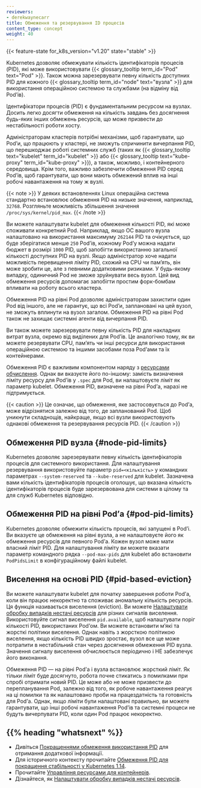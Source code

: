 ```yaml
---
reviewers:
- derekwaynecarr
title: Обмеження та резервування ID процесів
content_type: concept
weight: 40
---
```


<!-- overview -->

{{< feature-state for_k8s_version="v1.20" state="stable" >}}

Kubernetes дозволяє обмежувати кількість ідентифікаторів процесів (PID), які може використовувати {{< glossary_tooltip term_id="Pod" text="Pod" >}}. Також можна зарезервувати певну кількість доступних PID для кожного {{< glossary_tooltip term_id="node" text="вузла" >}} для використання операційною системою та службами (на відміну від Podʼів).

Ідентифікатори процесів (PID) є фундаментальним ресурсом на вузлах. Досить легко досягти обмеження на кількість завдань без досягнення будь-яких інших обмежень ресурсів, що може призвести до нестабільності роботи хосту.

Адміністраторам кластерів потрібні механізми, щоб гарантувати, що Podʼи, що працюють у кластері, не зможуть спричинити вичерпання PID, що перешкоджає роботі системних служб (таких як {{< glossary_tooltip text="kubelet" term_id="kubelet" >}} або {{< glossary_tooltip text="kube-proxy" term_id="kube-proxy" >}}), а також, можливо, і контейнерного середовища. Крім того, важливо забезпечити обмеження PID серед Podʼів, щоб гарантувати, що вони мають обмежений вплив на інші робочі навантаження на тому ж вузлі.

{{< note >}}
У деяких встановленнях Linux операційна система стандартно встановлює обмеження PID на низьке значення, наприклад, `32768`. Розгляньте можливість збільшення значення `/proc/sys/kernel/pid_max`.
{{< /note >}}

Ви можете налаштувати kubelet для обмеження кількості PID, які може споживати конкретний Pod. Наприклад, якщо ОС вашого вузла налаштовано на використання максимуму `262144` PID та очікується, що буде зберігатися менше `250` Podʼів, кожному Podʼу можна надати бюджет в розмірі `1000` PID, щоб запобігти використанню загальної кількості доступних PID на вузлі. Якщо адміністратор хоче надати можливість перевищення ліміту PID, схожий на CPU чи памʼять, він може зробити це, але з певними додатковими ризиками. У будь-якому випадку, одиничний Pod не зможе зруйнувати весь вузол. Цей вид обмеження ресурсів допомагає запобігти простим форк-бомбам впливати на роботу всього кластера.

Обмеження PID на рівні Pod дозволяє адміністраторам захистити один Pod від іншого, але не гарантує, що всі Podʼи, заплановані на цей вузол, не зможуть вплинути на вузол загалом. Обмеження PID на рівні Pod також не захищає системні агенти від вичерпання PID.

Ви також можете зарезервувати певну кількість PID для накладних витрат вузла, окремо від виділених для Podʼів. Це аналогічно тому, як ви можете резервувати CPU, памʼять чи інші ресурси для використання операційною системою та іншими засобами поза Podʼами та їх контейнерами.

Обмеження PID є важливим компонентом наряду з [ресурсами обчислення](/docs/concepts/configuration/manage-resources-containers/). Однак ви вказуєте його по-іншому: замість визначення ліміту ресурсу для Podʼів у `.spec` для Pod, ви налаштовуєте ліміт як параметр kubelet. Обмеження PID, визначене на рівні Podʼа, наразі не підтримується.

{{< caution >}}
Це означає, що обмеження, яке застосовується до Podʼа, може відрізнятися залежно від того, де запланований Pod. Щоб уникнути складнощів, найкраще, якщо всі вузли використовують однакові обмеження та резервування ресурсів PID.
{{< /caution >}}

## Обмеження PID вузла {#node-pid-limits}

Kubernetes дозволяє зарезервувати певну кількість ідентифікаторів процесів для системного використання. Для налаштування резервування використовуйте параметр `pid=<кількість>` у командних параметрах `--system-reserved` та `--kube-reserved` для kubelet. Зазначена вами кількість ідентифікаторів процесів оголошує, що вказана кількість ідентифікаторів процесів буде зарезервована для системи в цілому та для служб Kubernetes відповідно.

## Обмеження PID на рівні Podʼа {#pod-pid-limits}

Kubernetes дозволяє обмежити кількість процесів, які запущені в Podʼі. Ви вказуєте це обмеження на рівні вузла, а не налаштовуєте його як обмеження ресурсів для певного Podʼа. Кожен вузол може мати власний ліміт PID. Для налаштування ліміту ви можете вказати параметр командного рядка `--pod-max-pids` для kubelet або встановити `PodPidsLimit` в конфігураційному файлі kubelet.

## Виселення на основі PID {#pid-based-eviction}

Ви можете налаштувати kubelet для початку завершення роботи Podʼа, коли він працює некоректно та споживає аномальну кількість ресурсів. Ця функція називається виселення (eviction). Ви можете [Налаштувати обробку випадків нестачі ресурсів](/docs/concepts/scheduling-eviction/node-pressure-eviction/) для різних сигналів виселення. Використовуйте сигнал виселення `pid.available`, щоб налаштувати поріг кількості PID, використаних Podʼом. Ви можете встановити мʼякі та жорсткі політики виселення. Однак навіть з жорсткою політикою виселення, якщо кількість PID швидко зростає, вузол все ще може потрапити в нестабільний стан через досягнення обмеження PID вузла. Значення сигналу виселення обчислюється періодично і НЕ забезпечує його виконання.

Обмеження PID — на рівні Podʼа і вузла встановлює жорсткий ліміт. Як тільки ліміт буде досягнуто, робота почне стикатись з помилками при спробі отримати новий PID. Це може або не може призвести до перепланування Pod, залежно від того, як робоче навантаження реагує на ці помилки та як налаштовано проби на працездатність та готовність для Podʼа. Однак, якщо ліміти були налаштовані правильно, ви можете гарантувати, що інші робочі навантаження Podʼів та системні процеси не будуть вичерпувати PID, коли один Pod працює некоректно.

## {{% heading "whatsnext" %}}

- Дивіться [Покращеннями обмеження використання PID](https://github.com/kubernetes/enhancements/blob/097b4d8276bc9564e56adf72505d43ce9bc5e9e8/keps/sig-node/20190129-pid-limiting.md) для отримання додаткової інформації.
- Для історичного контексту прочитайте [Обмеження PID для покращення стабільності у Kubernetes 1.14](/blog/2019/04/15/process-id-limiting-for-stability-improvements-in-kubernetes-1.14/).
- Прочитайте [Управління ресурсами для контейнерів](/docs/concepts/configuration/manage-resources-containers/).
- Дізнайтеся, як [Налаштувати обробку випадків нестачі ресурсів](/docs/concepts/scheduling-eviction/node-pressure-eviction/).
